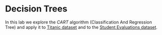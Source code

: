 # Decision Trees 
In this lab we explore the _CART_ algorithm (Classification And Regression Tree) and apply it to [Titanic dataset](https://docs.google.com/spreadsheets/d/1QGNxqRU02eAvTGih1t0cErB5R05mdOdUBgJZACGcuvs/edit?usp=sharing) and to the [Student Evaluations dataset](https://drive.google.com/file/d/18wV59AYCVCqL1BIDBYLpL73emp7h8d0T/view?usp=sharing).
